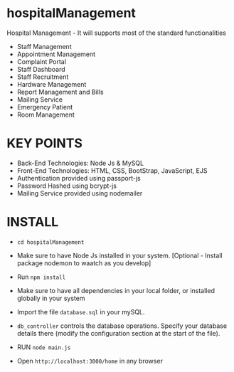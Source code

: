 # hospitalManagement

Hospital Management - It will supports most of the standard functionalities

* Staff Management
* Appointment Management
* Complaint Portal
* Staff Dashboard
* Staff Recruitment
* Hardware Management
* Report Management and Bills
* Mailing Service
* Emergency Patient
* Room Management

# KEY POINTS

* Back-End Technologies: Node Js & MySQL
* Front-End Technologies: HTML, CSS, BootStrap, JavaScript, EJS
* Authentication provided using passport-js
* Password Hashed using bcrypt-js
* Mailing Service provided using nodemailer



# INSTALL



* `cd hospitalManagement`

* Make sure to have Node Js installed in your system. [Optional - Install package nodemon to waatch as you develop]

* Run `npm install`

* Make sure to have all dependencies in your local folder, or installed globally in your system

* Import the file `database.sql` in your mySQL.

* `db_controller` controls the database operations. Specify your database details there (modify the configuration section at the start of the file).
  
* RUN `node main.js`

* Open `http://localhost:3000/home` in any browser



